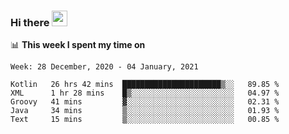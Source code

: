 ### Hi there <a href="https://www.gautamkrishnar.com/"><img src="https://media.giphy.com/media/hvRJCLFzcasrR4ia7z/giphy.gif" width="25px"></a>

📊 **This week I spent my time on**

<!--START_SECTION:waka-->
```text
Week: 28 December, 2020 - 04 January, 2021

Kotlin   26 hrs 42 mins  ██████████████████████▒░░   89.85 % 
XML      1 hr 28 mins    █▒░░░░░░░░░░░░░░░░░░░░░░░   04.97 % 
Groovy   41 mins         ▓░░░░░░░░░░░░░░░░░░░░░░░░   02.31 % 
Java     34 mins         ▒░░░░░░░░░░░░░░░░░░░░░░░░   01.93 % 
Text     15 mins         ▒░░░░░░░░░░░░░░░░░░░░░░░░   00.85 % 
```
<!--END_SECTION:waka-->
